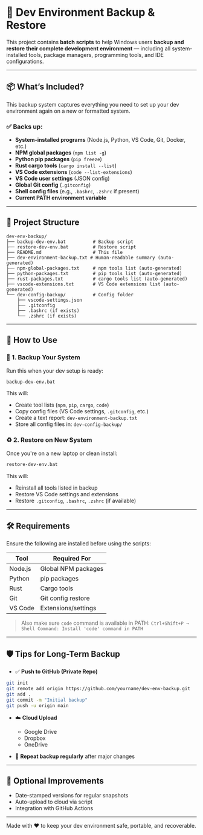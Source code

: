 # 🧰 Dev Environment Backup & Restore

This project contains **batch scripts** to help Windows users **backup and restore their complete development environment** — including all system-installed tools, package managers, programming tools, and IDE configurations.

---

## 📦 What’s Included?
This backup system captures everything you need to set up your dev environment again on a new or formatted system.

### ✅ Backs up:
- **System-installed programs** (Node.js, Python, VS Code, Git, Docker, etc.)
- **NPM global packages** (`npm list -g`)
- **Python pip packages** (`pip freeze`)
- **Rust cargo tools** (`cargo install --list`)
- **VS Code extensions** (`code --list-extensions`)
- **VS Code user settings** (JSON config)
- **Global Git config** (`.gitconfig`)
- **Shell config files** (e.g., `.bashrc`, `.zshrc` if present)
- **Current PATH environment variable**

---

## 📁 Project Structure
```
dev-env-backup/
├── backup-dev-env.bat          # Backup script
├── restore-dev-env.bat         # Restore script
├── README.md                   # This file
├── dev-environment-backup.txt # Human-readable summary (auto-generated)
├── npm-global-packages.txt     # npm tools list (auto-generated)
├── python-packages.txt         # pip tools list (auto-generated)
├── rust-packages.txt           # cargo tools list (auto-generated)
├── vscode-extensions.txt       # VS Code extensions list (auto-generated)
└── dev-config-backup/          # Config folder
    ├── vscode-settings.json
    ├── .gitconfig
    ├── .bashrc (if exists)
    └── .zshrc (if exists)
```

---

## 🚀 How to Use

### 🔧 1. Backup Your System
Run this when your dev setup is ready:
```bat
backup-dev-env.bat
```
This will:
- Create tool lists (`npm`, `pip`, `cargo`, `code`)
- Copy config files (VS Code settings, `.gitconfig`, etc.)
- Create a text report: `dev-environment-backup.txt`
- Store all config files in: `dev-config-backup/`

### ♻️ 2. Restore on New System
Once you're on a new laptop or clean install:
```bat
restore-dev-env.bat
```
This will:
- Reinstall all tools listed in backup
- Restore VS Code settings and extensions
- Restore `.gitconfig`, `.bashrc`, `.zshrc` (if available)

---

## 🛠 Requirements
Ensure the following are installed before using the scripts:

| Tool     | Required For         |
|----------|----------------------|
| Node.js  | Global NPM packages  |
| Python   | pip packages         |
| Rust     | Cargo tools          |
| Git      | Git config restore   |
| VS Code  | Extensions/settings  |

> Also make sure `code` command is available in PATH: 
> `Ctrl+Shift+P → Shell Command: Install 'code' command in PATH`

---

## 🛡 Tips for Long-Term Backup

- ✅ **Push to GitHub (Private Repo)**
```bash
git init
git remote add origin https://github.com/yourname/dev-env-backup.git
git add .
git commit -m "Initial backup"
git push -u origin main
```

- ☁️ **Cloud Upload**
  - Google Drive
  - Dropbox
  - OneDrive

- 🔁 **Repeat backup regularly** after major changes

---

## 📌 Optional Improvements
- Date-stamped versions for regular snapshots
- Auto-upload to cloud via script
- Integration with GitHub Actions

---

Made with ❤️ to keep your dev environment safe, portable, and recoverable.
